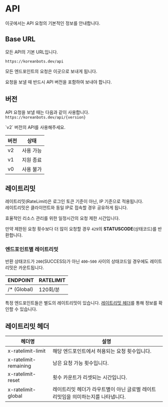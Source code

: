 # API

이곳에서는 API 요청의 기본적인 정보를 안내합니다.

## Base URL

모든 API의 기본 URL입니다.

```
https://koreanbots.dev/api
```

모든 엔드포인트의 요청은 이곳으로 보내게 됩니다.

요청을 보낼 때 반드시 API 버전을 포함하여 보내야 합니다.

## 버전

API 요청을 보낼 때는 다음과 같이 사용합니다.
`https://koreanbots.dev/api/{version}`

<message type="info">
  `v2` 버전의 API를 사용해주세요.
</message>

| 버전     | 상태   |
|---------|-------|
|   v2    |사용 가능|
|   v1    |지원 종료|
|   v0    |사용 불가|

<h2 id="ratelimit">레이트리밋</h2>

<Message type='error'>레이트리밋(RateLimit)은 로그인 토큰 기준이 아닌, IP 기준으로 적용됩니다. <br/> 레이트리밋은 클라이언트와 동일 IP로 접속할 경우 공유하게 됩니다.</Message>

효율적인 리소스 관리를 위한 일정시간의 요청 제한 시간입니다.

만약 제한된 요청 횟수보다 더 많이 요청할 경우 `429`의 **STATUSCODE**(상태코드)를 반환합니다.

### 엔드포인트별 레이트리밋

반환 상태코드가 `200`(SUCCESS)가 아닌 `400~500` 사이의 상태코드일 경우에도 레이트리밋은 카운트됩니다.

| ENDPOINT | RATELIMIT |
| -------- | --------- |
| /* (Global)| 120회/분  |

특정 엔드포인트들은 별도의 레이트리밋이 있습니다. [레이트리밋 헤더](#ratelimit-headers)를 통해 정보를 확인할 수 있습니다.

<h2 id="ratelimit-headers">레이트리밋 헤더</h2>

| 헤더명 | 설명 |
|-------|------|
| x-ratelimit-limit | 해당 엔드포인트에서 허용되는 요청 횟수입니다. |
| x-ratelimit-remaining | 남은 요청 가능 횟수입니다. |
| x-ratelimit-reset | 횟수 카운트가 리셋되는 시간입니다. |
| x-ratelimit-global | 레이트리밋 헤더가 라우트별이 아닌 글로벌 레이트 리밋임을 의미하는지를 나타냅니다. |
